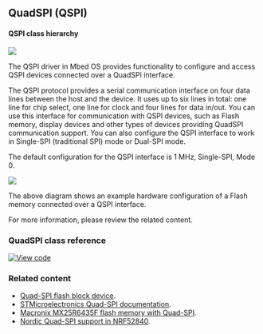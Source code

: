 ## QuadSPI (QSPI)

#### QSPI class hierarchy

<span class="images">![](https://os-doc-builder.test.mbed.com/docs/development/mbed-os-api-doxy/classmbed_1_1_q_s_p_i.png)</span>

The QSPI driver in Mbed OS provides functionality to configure and access QSPI devices connected over a QuadSPI interface.

The QSPI protocol provides a serial communication interface on four data lines between the host and the device. It uses up to six lines in total: one line for chip select, one line for clock and four lines for data in/out. You can use this interface for communication with QSPI devices, such as Flash memory, display devices and other types of devices providing QuadSPI communication support. You can also configure the QSPI interface to work in Single-SPI (traditional SPI) mode or Dual-SPI mode.

The default configuration for the QSPI interface is 1 MHz, Single-SPI, Mode 0.

<span class="images">![](https://s3-us-west-2.amazonaws.com/mbed-os-docs-images/quadspi.png)</span>

The above diagram shows an example hardware configuration of a Flash memory connected over a QSPI interface.
  
For more information, please review the related content.

### QuadSPI class reference

[![View code](https://www.mbed.com/embed/?type=library)](http://os-doc-builder.test.mbed.com/docs/development/mbed-os-api-doxy/classmbed_1_1_q_s_p_i.html)

### Related content

- [Quad-SPI flash block device](https://github.com/ARMmbed/qspif-blockdevice).
- [STMicroelectronics Quad-SPI documentation](https://www.st.com/content/ccc/resource/technical/document/application_note/group0/b0/7e/46/a8/5e/c1/48/01/DM00227538/files/DM00227538.pdf/jcr:content/translations/en.DM00227538.pdf).
- [Macronix MX25R6435F flash memory with Quad-SPI](http://www.macronix.com/Lists/Datasheet/Attachments/6270/MX25R6435F,%20Wide%20Range,%2064Mb,%20v1.4.pdf).
- [Nordic Quad-SPI support in NRF52840](http://infocenter.nordicsemi.com/pdf/nRF52840_OPS_v0.5.pdf).
